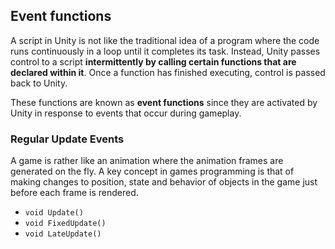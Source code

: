 ## Event functions

A script in Unity is not like the traditional idea of a program where the code runs continuously in a loop until it completes its task. Instead, Unity passes control to a script **intermittently by calling certain functions that are declared within it**. Once a function has finished executing, control is passed back to Unity.

These functions are known as **event functions** since they are activated by Unity in response to events that occur during gameplay.


### Regular Update Events
A game is rather like an animation where the animation frames are generated on the fly. A key concept in games programming is that of making changes to position, state and behavior of objects in the game just before each frame is rendered.
- `void Update()`
- `void FixedUpdate()`
- `void LateUpdate()`
